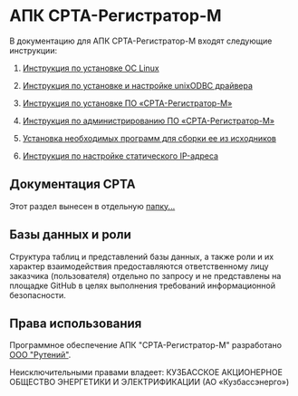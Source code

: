 # АПК СРТА-Регистратор-М

В документацию для АПК СРТА-Регистратор-М входят следующие инструкции:

1. [Инструкция по установке ОС Linux][1]

2. [Инструкция по установке и настройке unixODBC драйвера][3]

3. [Инструкция по установке ПО «СРТА-Регистратор-М»][4]

4. [Инструкция по администрированию ПО «СРТА-Регистратор-М»][5]

5. [Установка необходимых программ для сборки ее из исходников][7]

6. [Инструкция по настройке статического IP-адреса][8]

## Документация СРТА
Этот раздел вынесен в отдельную [папку...][100]

## Базы данных и роли
Структура таблиц и представлений базы данных, а также роли и их характер взаимодействия предоставляются ответственному лицу заказчика (пользователя) отдельно по запросу и не представлены на площадке GitHub  в целях выполнения требований информационной безопасности.

## Права использования

Программное обеспечение АПК "СРТА-Регистратор-М" разработано [ООО "Рутений"][0].

Неисключительными правами владеет:
КУЗБАССКОЕ АКЦИОНЕРНОЕ ОБЩЕСТВО ЭНЕРГЕТИКИ И ЭЛЕКТРИФИКАЦИИ (АО «Кузбассэнерго»)


[0]: http://rute.ru/
[1]: https://github.com/SVrz/APK-M-Docs/blob/main/doc/%D0%98%D0%BD%D1%81%D1%82%D1%80%D1%83%D0%BA%D1%86%D0%B8%D1%8F_%D0%BF%D0%BE_%D1%83%D1%81%D1%82%D0%B0%D0%BD%D0%BE%D0%B2%D0%BA%D0%B5_%D0%9E%D0%A1.md

[3]: https://github.com/SVrz/APK-M-Docs/blob/main/doc/%D0%98%D0%BD%D1%81%D1%82%D1%80%D1%83%D0%BA%D1%86%D0%B8%D1%8F_%D0%BF%D0%BE_%D1%83%D1%81%D1%82%D0%B0%D0%BD%D0%BE%D0%B2%D0%BA%D0%B5_%D0%B8_%D0%BD%D0%B0%D1%81%D1%82%D1%80%D0%BE%D0%B9%D0%BA%D0%B5_ODBC_%D0%B4%D1%80%D0%B0%D0%B9%D0%B2%D0%B5%D1%80%D0%B0.md
[4]: https://github.com/SVrz/APK-M-Docs/blob/main/doc/%D0%98%D0%BD%D1%81%D1%82%D1%80%D1%83%D0%BA%D1%86%D0%B8%D1%8F_%D0%BF%D0%BE_%D1%83%D1%81%D1%82%D0%B0%D0%BD%D0%BE%D0%B2%D0%BA%D0%B5_%D0%9F%D0%9E_%D0%A1%D0%A0%D0%A2%D0%90-%D0%A0%D0%B5%D0%B3%D0%B8%D1%81%D1%82%D1%80%D0%B0%D1%82%D0%BE%D1%80.md
[5]: https://github.com/SVrz/APK-M-Docs/blob/main/doc/%D0%98%D0%BD%D1%81%D1%82%D1%80%D1%83%D0%BA%D1%86%D0%B8%D1%8F_%D0%BF%D0%BE_%D0%B0%D0%B4%D0%BC%D0%B8%D0%BD%D0%B8%D1%81%D1%82%D1%80%D0%B8%D1%80%D0%BE%D0%B2%D0%B0%D0%BD%D0%B8%D1%8E_%D0%9F%D0%9E_%D0%A1%D0%A0%D0%A2%D0%90-%D0%A0%D0%B5%D0%B3%D0%B8%D1%81%D1%82%D1%80%D0%B0%D1%82%D0%BE%D1%80-%D0%9C.md


[7]:https://github.com/SVrz/APK-SrtaReg/blob/main/doc/%D0%98%D0%BD%D1%84%D0%BE%D1%80%D0%BC%D0%B0%D1%86%D0%B8%D1%8F_%D0%B4%D0%BB%D1%8F_%D1%81%D0%B1%D0%BE%D1%80%D0%BA%D0%B8_%D0%9F%D0%9E.md

[8]:https://github.com/SVrz/APK-SrtaReg/blob/main/doc/Инструкция_по_настройке_статичного_IP-адреса.md



[100]:https://github.com/SVrz/APK-SrtaReg/blob/main/manuals/manuals.md
